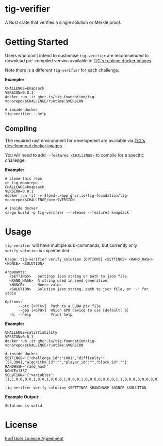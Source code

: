 # tig-verifier

A Rust crate that verifies a single solution or Merkle proof.

# Getting Started

Users who don't intend to customise `tig-verifier` are recommended to download pre-compiled version available in [TIG's runtime docker images](../README.md#docker-images).

Note there is a different `tig-verifier` for each challenge.

**Example:**
```
CHALLENGE=knapsack
VERSION=0.0.1
docker run -it ghcr.io/tig-foundation/tig-monorepo/$CHALLENGE/runtime:$VERSION

# inside docker
tig-verifier --help
```

## Compiling

The required rust environment for development are available via [TIG's development docker images](../README.md#docker-images).

You will need to add `--features <CHALLENGE>` to compile for a specific challenge.

**Example:**
```
# clone this repo
cd tig-monorepo
CHALLENGE=knapsack
VERSION=0.0.1
docker run -it -v $(pwd):/app ghcr.io/tig-foundation/tig-monorepo/$CHALLENGE/dev:$VERSION

# inside docker
cargo build -p tig-verifier --release --features knapsack
```

# Usage

`tig-verifier` will have multiple sub-commands, but currently only `verify_solution` is implemented:

```
Usage: tig-verifier verify_solution [OPTIONS] <SETTINGS> <RAND_HASH> <NONCE> <SOLUTION>

Arguments:
  <SETTINGS>   Settings json string or path to json file
  <RAND_HASH>  A string used in seed generation
  <NONCE>      Nonce value
  <SOLUTION>   Solution json string, path to json file, or '-' for stdin

Options:
      --ptx [<PTX>]  Path to a CUDA ptx file
      --gpu [<GPU>]  Which GPU device to use [default: 0]
  -h, --help         Print help
```

**Example:**
```
CHALLENGE=satisfiability
VERSION=0.0.1
docker run -it ghcr.io/tig-foundation/tig-monorepo/$CHALLENGE/runtime:$VERSION

# inside docker
SETTINGS='{"challenge_id":"c001","difficulty":[50,300],"algorithm_id":"","player_id":"","block_id":""}'
RANDHASH='rand_hash'
NONCE=1337
SOLUTION='{"variables":[1,1,0,0,0,0,1,0,0,1,0,0,0,1,0,0,0,1,0,0,0,0,0,0,0,1,1,0,0,0,0,0,0,0,0,0,0,0,0,0,0,1,0,1,1,1,1,1,0,0]}'

tig-verifier verify_solution $SETTINGS $RANDHASH $NONCE $SOLUTION
```

**Example Output:**
```
Solution is valid
```

# License

[End User License Agreement](../docs/agreements/end_user_license_agreement.pdf)